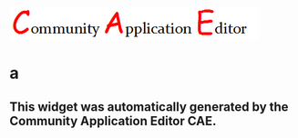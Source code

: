 ![CAE](https://github.com/CAE-Community-Application-Editor/application-133/blob/gh-pages/frontendComponent-134/img/logo.png)  

a
===================


This widget was automatically generated by the Community Application Editor CAE.  
---------------
